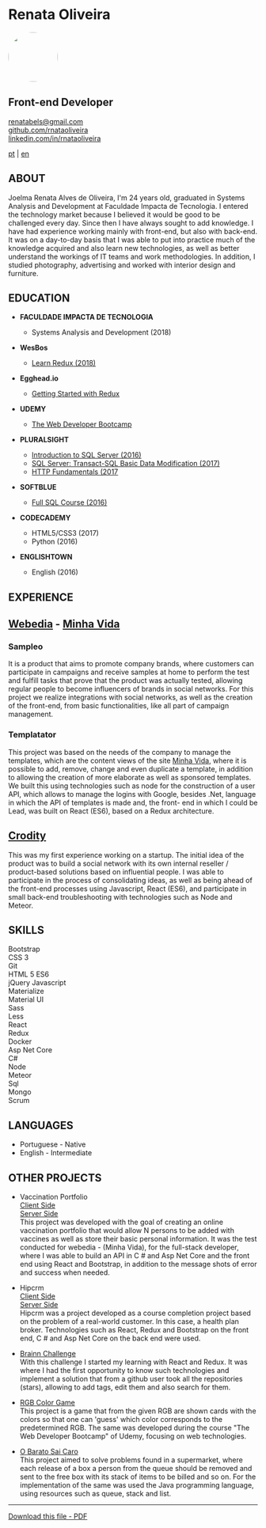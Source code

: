 # **Renata Oliveira**

<img src="https://avatars2.githubusercontent.com/u/17580197?s=400&u=4448fcb4f41463ce9ab04befb337411454070a37&v=4" style="border-radius: 50%;" width="100px"/>

## Front-end Developer  

renatabels@gmail.com  
[github.com/rnataoliveira](https://github.com/rnataoliveira/)  
[linkedin.com/in/rnataoliveira](https://www.linkedin.com/in/rnataoliveira/)

<a href="https://rnataoliveira.github.io/resume/">pt</a> | <a href="https://rnataoliveira.github.io/resume/readme-en">en</a>

## **ABOUT**

Joelma Renata Alves de Oliveira, I'm 24 years old, graduated in Systems Analysis and Development at Faculdade Impacta de Tecnologia. I entered the technology market because I believed it would be good to be challenged every day. Since then I have always sought to add knowledge. I have had experience working mainly with front-end, but also with back-end. It was on a day-to-day basis that I was able to put into practice much of the knowledge acquired and also learn new technologies, as well as better understand the workings of IT teams and work methodologies. 
In addition, I studied photography, advertising and worked with interior design and furniture.

## **EDUCATION**

- **FACULDADE IMPACTA DE TECNOLOGIA**

  - Systems Analysis and Development (2018)

- **WesBos**

  - [Learn Redux (2018)](https://courses.wesbos.com/account/access/5a5f67c3d70b6b62cecad30b)

- **Egghead.io**

  - [Getting Started with Redux](https://egghead.io/courses/getting-started-with-redux)

- **UDEMY**

  - [The Web Developer Bootcamp](https://www.udemy.com/the-web-developer-bootcamp/learn/v4/overview)

- **PLURALSIGHT**

  - [Introduction to SQL Server (2016)](https://github.com/rnataoliveira/resume/blob/master/certificates/CertificateIntroductionToSQLServer.pdf)
  - [SQL Server: Transact-SQL Basic Data Modification (2017)](https://github.com/rnataoliveira/resume/blob/master/certificates/SQLServer-Transact-SQL%20Basic%20Data%20Modification.pdf)
  - [HTTP Fundamentals (2017](https://github.com/rnataoliveira/resume/blob/master/certificates/HTTPFundamentals.pdf)

- **SOFTBLUE**

  - [Full SQL Course (2016)](https://github.com/rnataoliveira/resume/blob/master/certificates/CURSO-SQL.pdf)

- **CODECADEMY**

  - HTML5/CSS3 (2017)
  - Python (2016)

- **ENGLISHTOWN**
  - English (2016)

## **EXPERIENCE**

## **[Webedia](http://www.webedia.com.br/) - [Minha Vida](https://minhavida.com.br/)**

### **Sampleo**

It is a product that aims to promote company brands, where customers can participate in campaigns and receive samples at home to perform the test and fulfill tasks that prove that the product was actually tested, allowing regular people to become influencers of brands in social networks. For this project we realize integrations with social networks, as well as the creation of the front-end, from basic functionalities, like all part of campaign management.

### **Templatator**

This project was based on the needs of the company to manage the templates, which are the content views of the site [Minha Vida](https://minhavida.com.br/), where it is possible to add, remove, change and even duplicate a template, in addition to allowing the creation of more elaborate as well as sponsored templates. We built this using technologies such as node for the construction of a user API, which allows to manage the logins with Google, besides .Net, language in which the API of templates is made and, the front- end in which I could be Lead, was built on React (ES6), based on a Redux architecture.

## **[Crodity](https://www.crodity.com/)**

This was my first experience working on a startup. The initial idea of ​​the product was to build a social network with its own internal reseller / product-based solutions based on influential people. I was able to participate in the process of consolidating ideas, as well as being ahead of the front-end processes using Javascript, React (ES6), and participate in small back-end troubleshooting with technologies such as Node and Meteor.

## **SKILLS**

Bootstrap  
CSS 3  
Git  
HTML 5 
ES6   
jQuery 
Javascript   
Materialize  
Material UI  
Sass  
Less  
React  
Redux  
Docker  
Asp Net Core  
C#  
Node  
Meteor  
Sql  
Mongo  
Scrum

## **LANGUAGES**

- Portuguese - Native
- English - Intermediate

## **OTHER PROJECTS**

- Vaccination Portfolio  
  [Client Side](https://github.com/rnataoliveira/code-challenge/tree/master/client)  
  [Server Side](https://github.com/rnataoliveira/code-challenge/tree/master/server)  
  This project was developed with the goal of creating an online vaccination portfolio that would allow N persons to be added with vaccines as well as store their basic personal information. It was the test conducted for webedia - (Minha Vida), for the full-stack developer, where I was able to build an API in C # and Asp Net Core and the front end using React and Bootstrap, in addition to the message shots of error and success when needed.

- Hipcrm  
   [Client Side](https://github.com/rnataoliveira/hipcrm-client)  
   [Server Side](https://github.com/rnataoliveira/hipcrm-server)  
  Hipcrm was a project developed as a course completion project based on the problem of a real-world customer. In this case, a health plan broker.
  Technologies such as React, Redux and Bootstrap on the front end, C # and Asp Net Core on the back end were used. 

- [Brainn Challenge](https://github.com/rnataoliveira/challenge/tree/master/resolution)  
  With this challenge I started my learning with React and Redux. It was where I had the first opportunity to know such technologies and implement a solution that from a github user took all the repositories (stars), allowing to add tags, edit them and also search for them.

- [RGB Color Game](https://rnataoliveira.github.io/rgb-color-game/)  
   This project is a game that from the given RGB are shown cards with the colors so that one can 'guess' which color corresponds to the predetermined RGB. The same was developed during the course "The Web Developer Bootcamp" of Udemy, focusing on web technologies.

* [O Barato Sai Caro](https://github.com/rnataoliveira/o-barato-sai-caro-ltda)  
  This project aimed to solve problems found in a supermarket, where each release of a box a person from the queue should be removed and sent to the free box with its stack of items to be billed and so on. For the implementation of the same was used the Java programming language, using resources such as queue, stack and list.

---

[Download this file - PDF](https://gitprint.com/rnataoliveira/resume/blob/master/readme-en.md?download)
